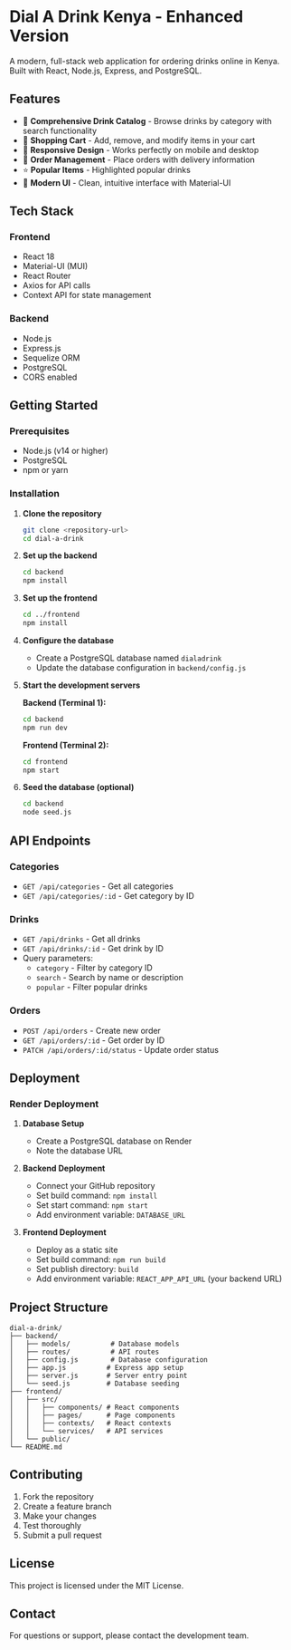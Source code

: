 # Dial A Drink Kenya - Enhanced Version

A modern, full-stack web application for ordering drinks online in Kenya. Built with React, Node.js, Express, and PostgreSQL.

## Features

- 🍹 **Comprehensive Drink Catalog** - Browse drinks by category with search functionality
- 🛒 **Shopping Cart** - Add, remove, and modify items in your cart
- 📱 **Responsive Design** - Works perfectly on mobile and desktop
- 🚚 **Order Management** - Place orders with delivery information
- ⭐ **Popular Items** - Highlighted popular drinks
- 🎨 **Modern UI** - Clean, intuitive interface with Material-UI

## Tech Stack

### Frontend
- React 18
- Material-UI (MUI)
- React Router
- Axios for API calls
- Context API for state management

### Backend
- Node.js
- Express.js
- Sequelize ORM
- PostgreSQL
- CORS enabled

## Getting Started

### Prerequisites
- Node.js (v14 or higher)
- PostgreSQL
- npm or yarn

### Installation

1. **Clone the repository**
   ```bash
   git clone <repository-url>
   cd dial-a-drink
   ```

2. **Set up the backend**
   ```bash
   cd backend
   npm install
   ```

3. **Set up the frontend**
   ```bash
   cd ../frontend
   npm install
   ```

4. **Configure the database**
   - Create a PostgreSQL database named `dialadrink`
   - Update the database configuration in `backend/config.js`

5. **Start the development servers**

   **Backend (Terminal 1):**
   ```bash
   cd backend
   npm run dev
   ```

   **Frontend (Terminal 2):**
   ```bash
   cd frontend
   npm start
   ```

6. **Seed the database (optional)**
   ```bash
   cd backend
   node seed.js
   ```

## API Endpoints

### Categories
- `GET /api/categories` - Get all categories
- `GET /api/categories/:id` - Get category by ID

### Drinks
- `GET /api/drinks` - Get all drinks
- `GET /api/drinks/:id` - Get drink by ID
- Query parameters:
  - `category` - Filter by category ID
  - `search` - Search by name or description
  - `popular` - Filter popular drinks

### Orders
- `POST /api/orders` - Create new order
- `GET /api/orders/:id` - Get order by ID
- `PATCH /api/orders/:id/status` - Update order status

## Deployment

### Render Deployment

1. **Database Setup**
   - Create a PostgreSQL database on Render
   - Note the database URL

2. **Backend Deployment**
   - Connect your GitHub repository
   - Set build command: `npm install`
   - Set start command: `npm start`
   - Add environment variable: `DATABASE_URL`

3. **Frontend Deployment**
   - Deploy as a static site
   - Set build command: `npm run build`
   - Set publish directory: `build`
   - Add environment variable: `REACT_APP_API_URL` (your backend URL)

## Project Structure

```
dial-a-drink/
├── backend/
│   ├── models/          # Database models
│   ├── routes/          # API routes
│   ├── config.js        # Database configuration
│   ├── app.js          # Express app setup
│   ├── server.js       # Server entry point
│   └── seed.js         # Database seeding
├── frontend/
│   ├── src/
│   │   ├── components/ # React components
│   │   ├── pages/      # Page components
│   │   ├── contexts/   # React contexts
│   │   └── services/   # API services
│   └── public/
└── README.md
```

## Contributing

1. Fork the repository
2. Create a feature branch
3. Make your changes
4. Test thoroughly
5. Submit a pull request

## License

This project is licensed under the MIT License.

## Contact

For questions or support, please contact the development team.
